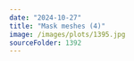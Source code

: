 ```yaml
---
date: "2024-10-27"
title: "Mask meshes (4)"
image: /images/plots/1395.jpg
sourceFolder: 1392
---
```

